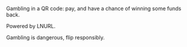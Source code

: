 Gambling in a QR code: pay, and have a chance of winning some funds back.

Powered by LNURL.

Gambling is dangerous, flip responsibly.
